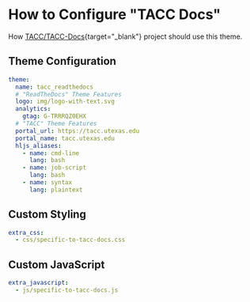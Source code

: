 # How to Configure "TACC Docs"

How [TACC/TACC-Docs][tacc-docs]{target="_blank"} project should use this theme.

[tacc-docs]: https://github.com/TACC/TACC-Docs

## Theme Configuration

```yaml
theme:
  name: tacc_readthedocs
  # "ReadTheDocs" Theme Features
  logo: img/logo-with-text.svg
  analytics:
    gtag: G-TRRRQZ0EHX
  # "TACC" Theme Features
  portal_url: https://tacc.utexas.edu
  portal_name: tacc.utexas.edu
  hljs_aliases:
    - name: cmd-line
      lang: bash
    - name: job-script
      lang: bash
    - name: syntax
      lang: plaintext
```

## Custom Styling

```yaml
extra_css:
  - css/specific-to-tacc-docs.css
```

## Custom JavaScript

```yaml
extra_javascript:
  - js/specific-to-tacc-docs.js
```
